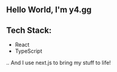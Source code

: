 ## Hello World, I'm y4.gg

## Tech Stack:
- React
- TypeScript

.. And I use next.js to bring my stuff to life!
